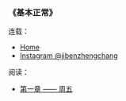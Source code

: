 ### 《基本正常》

连载：

- [Home](https://jibenzhengchang.com)
- [Instagram @jibenzhengchang](https://instagram.com/jibenzhengchang)


阅读：

- [第一章 —— 周五](chapter1.md)